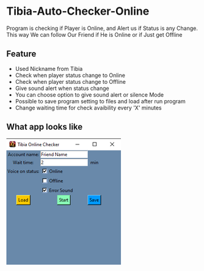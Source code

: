 # Tibia-Auto-Checker-Online
 Program is checking if Player is Online, and Alert us if Status is any Change. This way We can follow Our Friend if He is Online or if Just get Offline

## Feature
- Used Nickname from Tibia
- Check when player status change to Online
- Check when player status change to Offline
- Give sound alert when status change
- You can choose option to give sound alert or silence Mode
- Possible to save program setting to files and load after run program
- Change waiting time for check avaibility every 'X' minutes

## What app looks like
![alt_text](https://github.com/mtmak9/Tibia_Online_check/blob/Projects/TibiaOnline_Check.png)
